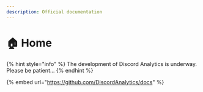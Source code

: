 ```yaml
---
description: Official documentation
---
```


# 🏠 Home



{% hint style="info" %}
The development of Discord Analytics is underway. Please be patient...
{% endhint %}

{% embed url="https://github.com/DiscordAnalytics/docs" %}
